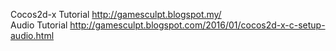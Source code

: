 Cocos2d-x Tutorial http://gamesculpt.blogspot.my/<br />
Audio Tutorial http://gamesculpt.blogspot.com/2016/01/cocos2d-x-c-setup-audio.html
